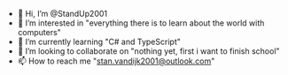 - 👋 Hi, I’m @StandUp2001
- 👀 I’m interested in "everything there is to learn about the world with computers"
- 🌱 I’m currently learning "C# and TypeScript"
- 💞️ I’m looking to collaborate on "nothing yet, first i want to finish school"
- 📫 How to reach me "stan.vandijk2001@outlook.com"

<!---
StandUp2001/StandUp2001 is a ✨ special ✨ repository because its `README.md` (this file) appears on your GitHub profile.
You can click the Preview link to take a look at your changes.
--->
